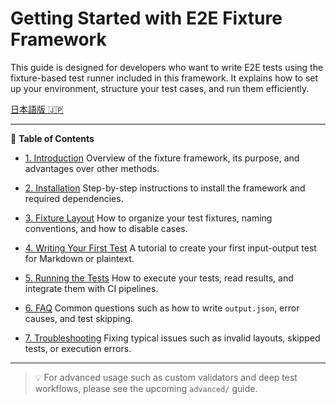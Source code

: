 # Getting Started with E2E Fixture Framework

This guide is designed for developers who want to write E2E tests using the fixture-based test runner included in this framework.
It explains how to set up your environment, structure your test cases, and run them efficiently.

[日本語版 🇯🇵](./README.ja.md)

---

📘 **Table of Contents**

- [1. Introduction](./01-introduction.md)
  Overview of the fixture framework, its purpose, and advantages over other methods.

- [2. Installation](./02-installation.md)
  Step-by-step instructions to install the framework and required dependencies.

- [3. Fixture Layout](./03-fixture-layout.md)
  How to organize your test fixtures, naming conventions, and how to disable cases.

- [4. Writing Your First Test](./04-writing-your-first-test.md)
  A tutorial to create your first input-output test for Markdown or plaintext.

- [5. Running the Tests](./05-running-the-tests.md)
  How to execute your tests, read results, and integrate them with CI pipelines.

- [6. FAQ](./06-faq.md)
  Common questions such as how to write `output.json`, error causes, and test skipping.

- [7. Troubleshooting](./07-troubleshooting.md)
  Fixing typical issues such as invalid layouts, skipped tests, or execution errors.

---

> 💡 For advanced usage such as custom validators and deep test workflows, please see the upcoming `advanced/` guide.
